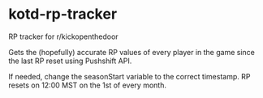 # kotd-rp-tracker
RP tracker for r/kickopenthedoor

Gets the (hopefully) accurate RP values of every player in the game since the last RP reset using Pushshift API.

If needed, change the seasonStart variable to the correct timestamp. RP resets on 12:00 MST on the 1st of every month.
